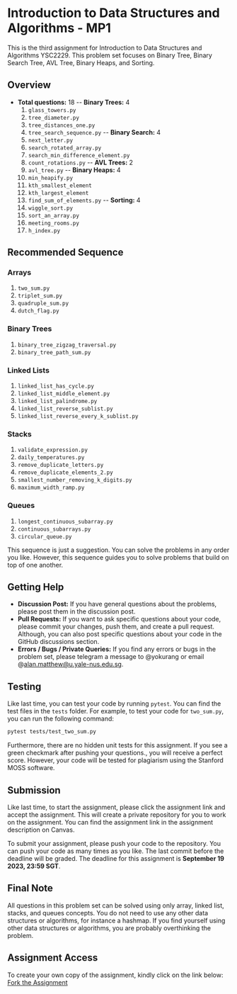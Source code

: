 # Introduction to Data Structures and Algorithms - MP1

This is the third assignment for Introduction to Data Structures and Algorithms YSC2229. This problem set focuses on  Binary Tree, Binary Search Tree, AVL Tree, Binary Heaps, and Sorting.

## Overview

- **Total questions:** 18
  -- **Binary Trees:** 4
  1. `glass_towers.py`
  2. `tree_diameter.py`
  3. `tree_distances_one.py`
  4. `tree_search_sequence.py`
  -- **Binary Search:** 4
  1. `next_letter.py`
  2. `search_rotated_array.py`
  3. `search_min_difference_element.py`
  4. `count_rotations.py`
  -- **AVL Trees:** 2
  1. ```avl_tree.py```
  -- **Binary Heaps:** 4
  1. `min_heapify.py`
  2. `kth_smallest_element`
  3. `kth_largest_element`
  4. `find_sum_of_elements.py`
  -- **Sorting:** 4
  1. `wiggle_sort.py`
  2. `sort_an_array.py`
  3. `meeting_rooms.py`
  4. `h_index.py`

## Recommended Sequence

### Arrays

1. `two_sum.py`
2. `triplet_sum.py`
3. `quadruple_sum.py`
4. `dutch_flag.py`

### Binary Trees

1. `binary_tree_zigzag_traversal.py`
2. `binary_tree_path_sum.py`

### Linked Lists

1. `linked_list_has_cycle.py`
2. `linked_list_middle_element.py`
3. `linked_list_palindrome.py`
4. `linked_list_reverse_sublist.py`
5. `linked_list_reverse_every_k_sublist.py`

### Stacks

1. `validate_expression.py`
2. `daily_temperatures.py`
3. `remove_duplicate_letters.py`
4. `remove_duplicate_elements_2.py`
5. `smallest_number_removing_k_digits.py`
6. `maximum_width_ramp.py`

### Queues

1. `longest_continuous_subarray.py`
2. `continuous_subarrays.py`
3. `circular_queue.py`

This sequence is just a suggestion. You can solve the problems in any order you like. However, this sequence guides you to solve problems that build on top of one another.

## Getting Help

- **Discussion Post:** If you have general questions about the problems, please post them in the discussion post.
- **Pull Requests:** If you want to ask specific questions about your code, please commit your changes, push them, and create a pull request. Although, you can also post specific questions about your code in the GitHub discussions section.
- **Errors / Bugs / Private Queries:** If you find any errors or bugs in the problem set, please telegram a message to @yokurang or email @<alan.matthew@u.yale-nus.edu.sg>.

## Testing

Like last time, you can test your code by running ```pytest```. You can find the test files in the `tests` folder. For example, to test your code for `two_sum.py`, you can run the following command:

```bash
pytest tests/test_two_sum.py
```

Furthermore, there are no hidden unit tests for this assignment. If you see a green checkmark after pushing your questions., you will receive a perfect score. However, your code will be tested for plagiarism using the Stanford MOSS software.

## Submission

Like last time, to start the assignment, please click the assignment link and accept the assignment. This will create a private repository for you to work on the assignment. You can find the assignment link in the assignment description on Canvas.

To submit your assignment, please push your code to the repository. You can push your code as many times as you like. The last commit before the deadline will be graded. The deadline for this assignment is **September 19 2023, 23:59 SGT**.

## Final Note

All questions in this problem set can be solved using only array, linked list, stacks, and queues concepts. You do not need to use any other data structures or algorithms, for instance a hashmap. If you find yourself using other data structures or algorithms, you are probably overthinking the problem.

## Assignment Access

To create your own copy of the assignment, kindly click on the link below:
[Fork the Assignment](https://classroom.github.com/a/DOtChSSH)
